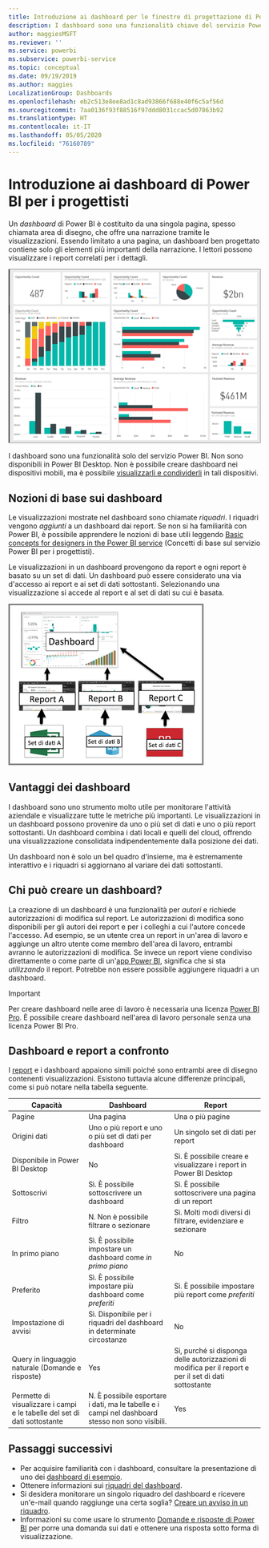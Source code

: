 ```yaml
---
title: Introduzione ai dashboard per le finestre di progettazione di Power BI
description: I dashboard sono una funzionalità chiave del servizio Power BI. I dashboard sono costituiti da una singola pagina, spesso chiamata area di disegno, che offre una narrazione tramite le visualizzazioni.
author: maggiesMSFT
ms.reviewer: ''
ms.service: powerbi
ms.subservice: powerbi-service
ms.topic: conceptual
ms.date: 09/19/2019
ms.author: maggies
LocalizationGroup: Dashboards
ms.openlocfilehash: eb2c513e8ee8ad1c8ad93866f688e40f6c5af56d
ms.sourcegitcommit: 7aa0136f93f88516f97ddd8031ccac5d07863b92
ms.translationtype: HT
ms.contentlocale: it-IT
ms.lasthandoff: 05/05/2020
ms.locfileid: "76160789"
---
```

# <a name="introduction-to-dashboards-for-power-bi-designers"></a>Introduzione ai dashboard di Power BI per i progettisti

Un *dashboard* di Power BI è costituito da una singola pagina, spesso chiamata area di disegno, che offre una narrazione tramite le visualizzazioni. Essendo limitato a una pagina, un dashboard ben progettato contiene solo gli elementi più importanti della narrazione. I lettori possono visualizzare i report correlati per i dettagli.

![Dashboard](media/service-dashboards/power-bi-dashboard2.png)

I dashboard sono una funzionalità solo del servizio Power BI. Non sono disponibili in Power BI Desktop. Non è possibile creare dashboard nei dispositivi mobili, ma è possibile [visualizzarli e condividerli](mobile-apps-view-dashboard.md) in tali dispositivi.

## <a name="dashboard-basics"></a>Nozioni di base sui dashboard 

Le visualizzazioni mostrate nel dashboard sono chiamate *riquadri*. I riquadri vengono *aggiunti* a un dashboard dai report. Se non si ha familiarità con Power BI, è possibile apprendere le nozioni di base utili leggendo [Basic concepts for designers in the Power BI service](service-basic-concepts.md) (Concetti di base sul servizio Power BI per i progettisti).

Le visualizzazioni in un dashboard provengono da report e ogni report è basato su un set di dati. Un dashboard può essere considerato una via d'accesso ai report e ai set di dati sottostanti. Selezionando una visualizzazione si accede al report e al set di dati su cui è basata.

![Diagramma che illustra la relazione tra dashboard, report e set di dati](media/service-dashboards/power-bi-diagram.png)

## <a name="advantages-of-dashboards"></a>Vantaggi dei dashboard
I dashboard sono uno strumento molto utile per monitorare l'attività aziendale e visualizzare tutte le metriche più importanti. Le visualizzazioni in un dashboard possono provenire da uno o più set di dati e uno o più report sottostanti. Un dashboard combina i dati locali e quelli del cloud, offrendo una visualizzazione consolidata indipendentemente dalla posizione dei dati.

Un dashboard non è solo un bel quadro d'insieme, ma è estremamente interattivo e i riquadri si aggiornano al variare dei dati sottostanti.

## <a name="who-can-create-a-dashboard"></a>Chi può creare un dashboard?
La creazione di un dashboard è una funzionalità per *autori* e richiede autorizzazioni di modifica sul report. Le autorizzazioni di modifica sono disponibili per gli autori dei report e per i colleghi a cui l'autore concede l'accesso. Ad esempio, se un utente crea un report in un'area di lavoro e aggiunge un altro utente come membro dell'area di lavoro, entrambi avranno le autorizzazioni di modifica. Se invece un report viene condiviso direttamente o come parte di un'[app Power BI](service-create-distribute-apps.md), significa che si sta *utilizzando* il report. Potrebbe non essere possibile aggiungere riquadri a un dashboard. 

> [!IMPORTANT]
> Per creare dashboard nelle aree di lavoro è necessaria una licenza [Power BI Pro](service-free-vs-pro.md). È possibile creare dashboard nell'area di lavoro personale senza una licenza Power BI Pro.


## <a name="dashboards-versus-reports"></a>Dashboard e report a confronto
I [report](service-reports.md) e i dashboard appaiono simili poiché sono entrambi aree di disegno contenenti visualizzazioni. Esistono tuttavia alcune differenze principali, come si può notare nella tabella seguente.

| **Capacità** | **Dashboard** | **Report** |
| --- | --- | --- |
| Pagine |Una pagina |Una o più pagine |
| Origini dati |Uno o più report e uno o più set di dati per dashboard |Un singolo set di dati per report |
| Disponibile in Power BI Desktop |No | Sì. È possibile creare e visualizzare i report in Power BI Desktop |
| Sottoscrivi |Sì. È possibile sottoscrivere un dashboard |Sì. È possibile sottoscrivere una pagina di un report |
| Filtro |N. Non è possibile filtrare o sezionare |Sì. Molti modi diversi di filtrare, evidenziare e sezionare |
| In primo piano |Sì. È possibile impostare un dashboard come *in primo piano* |No |
| Preferito | Sì. È possibile impostare più dashboard come *preferiti* | Sì. È possibile impostare più report come *preferiti*
| Impostazione di avvisi |Sì. Disponibile per i riquadri del dashboard in determinate circostanze |No |
| Query in linguaggio naturale (Domande e risposte) |Yes | Sì, purché si disponga delle autorizzazioni di modifica per il report e per il set di dati sottostante |
| Permette di visualizzare i campi e le tabelle del set di dati sottostante |N. È possibile esportare i dati, ma le tabelle e i campi nel dashboard stesso non sono visibili. |Yes |


## <a name="next-steps"></a>Passaggi successivi
* Per acquisire familiarità con i dashboard, consultare la presentazione di uno dei [dashboard di esempio](sample-tutorial-connect-to-the-samples.md).
* Ottenere informazioni sui [riquadri del dashboard](service-dashboard-tiles.md).
* Si desidera monitorare un singolo riquadro del dashboard e ricevere un'e-mail quando raggiunge una certa soglia? [Creare un avviso in un riquadro](service-set-data-alerts.md).
* Informazioni su come usare lo strumento [Domande e risposte di Power BI](power-bi-tutorial-q-and-a.md) per porre una domanda sui dati e ottenere una risposta sotto forma di visualizzazione.
